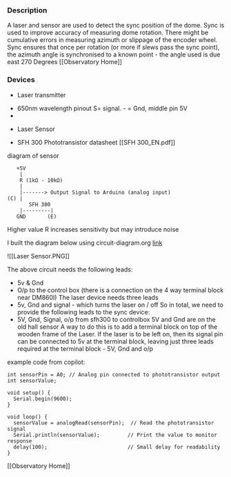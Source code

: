### Description
A laser and sensor are used to detect the sync position of the dome. Sync is used to improve accuracy of measuring dome rotation. There might be cumulative errors in measuring azimuth or slippage of the encoder wheel. Sync ensures that once per rotation  (or more if slews pass the sync point), the azimuth angle is synchronised to a known point - the angle used is due east 270 Degrees
[[Observatory Home]]

### Devices
* Laser transmitter
- 650nm wavelength pinout S= signal. - = Gnd, middle pin 5V
- 

* Laser Sensor

- SFH 300 Phototransistor datasheet [[SFH 300_EN.pdf]] 

diagram of sensor

       +5V
        |
        R (1kΩ - 10kΩ)
        |
        |-------> Output Signal to Arduino (analog input)
    (C) |
           SFH 300
        |---------|
       GND       (E)
Higher value R increases sensitivity but may introduce noise

I built the diagram below using circuit-diagram.org [link](https://www.circuit-diagram.org/editor/)

![[Laser Sensor.PNG]]

The above circuit needs the following leads:
- 5v & Gnd
- O/p to the control box (there is a connection on the 4 way terminal block near DM860I)
The laser device needs three leads 
- 5v, Gnd and signal - which turns the laser on / off
So in total, we need to provide the following leads to the sync device:
- 5V, Gnd, Signal, o/p from sfh300 to controlbox 5V and Gnd are on the old hall sensor
A way to do this is to add a terminal block on top of the wooden frame of the Laser.  If the laser is to be left on, then its signal pin can be connected to 5v at the terminal block, leaving just three leads required at the terminal block - 5V, Gnd and o/p



example code from copilot:
```
int sensorPin = A0; // Analog pin connected to phototransistor output
int sensorValue;

void setup() {
  Serial.begin(9600);
}

void loop() {
  sensorValue = analogRead(sensorPin);  // Read the phototransistor signal
  Serial.println(sensorValue);         // Print the value to monitor response
  delay(100);                          // Small delay for readability
}
```

[[Observatory Home]]
